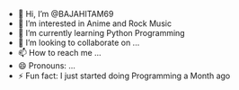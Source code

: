 - 👋 Hi, I’m @BAJAHITAM69
- 👀 I’m interested in Anime and Rock Music
- 🌱 I’m currently learning Python Programming
- 💞️ I’m looking to collaborate on ...
- 📫 How to reach me ...
- 😄 Pronouns: ...
- ⚡ Fun fact: I just started doing Programming a Month ago

<!---
BAJAHITAM69/BAJAHITAM69 is a ✨ special ✨ repository because its `README.md` (this file) appears on your GitHub profile.
You can click the Preview link to take a look at your changes.
--->
